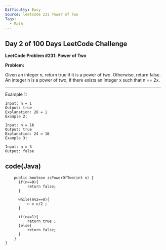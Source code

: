 ```yaml
---
Difficulty: Easy
Source: leetcode 231 Power of Two
Tags:
  - Math
---
```


## **Day 2 of 100 Days LeetCode Challenge**

**LeetCode Problem #231. Power of Two**

**Problem:**

Given an integer n, return true if it is a power of two. Otherwise, return false. 
An integer n is a power of two, if there exists an integer x such that n == 2x.

---
Example 1:
```
Input: n = 1
Output: true
Explanation: 20 = 1
Example 2:
```
```
Input: n = 16
Output: true
Explanation: 24 = 16
Example 3:
```
```
Input: n = 3
Output: false
```
**code(Java)**
 ---  
```class Solution {
    public boolean isPowerOfTwo(int n) {
      if(n==0){
          return false;
      }

      while(n%2==0){
          n = n/2 ;
      }

      if(n==1){
          return true ;
      }else{
          return false;
      }
    }
}
```
